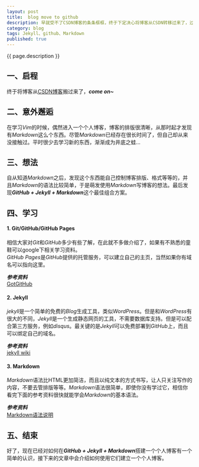 ```yaml
---
layout: post
title:  blog move to github
description: 早就受不了CSDN博客的条条框框，终于下定决心将博客从CSDN转移过来了，过程是艰难的，但是当习惯后，你会发现GitHub + Jekyll + Markdown真是完美的搭配，享受这一切带来的乐趣吧~
category: blog
tags: Jekyll、github、Markdown
published: true
---
```



{{ page.description }}

## 一、启程
终于将博客从[CSDN博客](http://blog.csdn.net/qiurisuixiang)搬过来了，***come on~***  
  
  
  
## 二、意外邂逅 ##
在学习*Vim*的时候，偶然进入一个个人博客，博客的排版很清晰，从那时起才发现有*Markdown*这么个东西。尽管*Markdown*已经存在很长时间了，但自己却从来没接触过。平时很少去学习新的东西，渐渐成为井底之蛙...  
  
  
  
## 三、想法 ##
自从知道*Markdown*之后，发现这个东西能自己控制博客排版、格式等等的，并且*Markdown*的语法比较简单，于是萌发使用*Markdown*写博客的想法。最后发现***GitHub + Jekyll + Markdown***这个最佳组合方案。  
  
  
  
## 四、学习 ##
#### 1. Git/GitHub/GitHub Pages ####
相信大家对*Git*和*GitHub*多少有些了解，在此就不多做介绍了，如果有不熟悉的童鞋可以google下相关学习资料。  
*GitHub Pages*是*GitHub*提供的托管服务，可以建立自己的主页，当然如果你有域名可以指向这里。  
  
***参考资料***  
[GotGitHub](http://www.worldhello.net/gotgithub/)
  
  
  
#### 2. Jekyll ####
*jekyll*是一个简单的免费的*Blog*生成工具，类似*WordPress*。但是和*WordPress*有很大的不同，*Jekyll*是一个生成静态网页的工具，不需要数据库支持。但是可以配合第三方服务，例如*disqus*。最关键的是*Jekyll*可以免费部署到*GitHub*上，而且可以绑定自己的域名。  
  
***参考资料***  
[jekyll wiki](https://github.com/mojombo/jekyll/wiki)  
  
  
  
#### 3. Markdown ####
*Markdown*语法比HTML更加简洁，而且以纯文本的方式书写，让人只关注写作的内容，不要去管排版等等。*Markdown*语法很简单，即使你没有学过它，相信你看完下面的参考资料很快就能学会*Markdown*的基本语法。  

***参考资料***  
[Markdown语法说明](http://wowubuntu.com/markdown/)  
  
  
  
## 五、结束 ##
好了，现在已经对如何在***GitHub + Jekyll + Markdown***搭建一个个人博客有一个简单的认识，接下来的文章中会介绍如何使用它们建立一个个人博客。  
  
  
  

